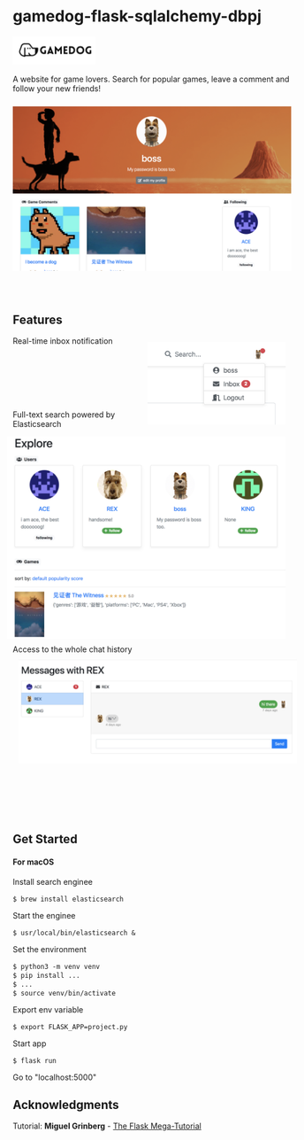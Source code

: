 <h1> gamedog-flask-sqlalchemy-dbpj </h1>

<img src="/pics/db1.png" width = "150" />

A website for game lovers. Search for popular games, leave a comment and follow your new friends!

<div align = "center">
<img src="/pics/db5.png" width = "600" vspace = "10"/>
</br></br></br>
</div>

## Features
Real-time inbox notification
<img src="/pics/db3.png" width = "250" align = "right" vspace = "10" hspace = "10"/>

</br></br></br></br></br></br>
<img src="/pics/db7.png" width = "600" align = "right" vspace = "10"  hspace = "10"/>
Full-text search powered by Elasticsearch

</br></br></br></br></br></br></br></br></br></br></br></br></br></br></br></br></br>

<div>
Access to the whole chat history </br>
<img src="/pics/db6.png" width = "1000" vspace = "10" hspace = "10"/>
</div>

</br></br></br></br>

## Get Started
#### For macOS
Install search enginee
```
$ brew install elasticsearch
```
Start the enginee
```
$ usr/local/bin/elasticsearch &
```
Set the environment
```
$ python3 -m venv venv
$ pip install ...
$ ...
$ source venv/bin/activate
```
Export env variable
```
$ export FLASK_APP=project.py
```
Start app
```
$ flask run
```
Go to "localhost:5000"

## Acknowledgments
Tutorial: **Miguel Grinberg** - [The Flask Mega-Tutorial](https://learn.miguelgrinberg.com/)
